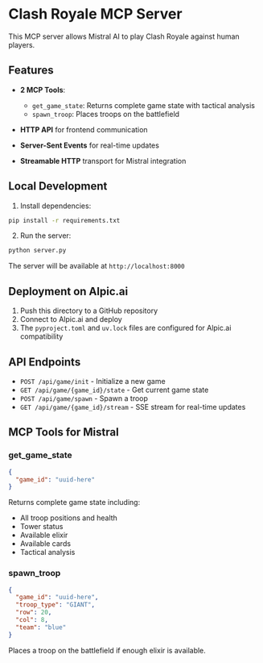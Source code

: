 # Clash Royale MCP Server

This MCP server allows Mistral AI to play Clash Royale against human players.

## Features

- **2 MCP Tools**:
  - `get_game_state`: Returns complete game state with tactical analysis
  - `spawn_troop`: Places troops on the battlefield

- **HTTP API** for frontend communication
- **Server-Sent Events** for real-time updates
- **Streamable HTTP** transport for Mistral integration

## Local Development

1. Install dependencies:
```bash
pip install -r requirements.txt
```

2. Run the server:
```bash
python server.py
```

The server will be available at `http://localhost:8000`

## Deployment on Alpic.ai

1. Push this directory to a GitHub repository
2. Connect to Alpic.ai and deploy
3. The `pyproject.toml` and `uv.lock` files are configured for Alpic.ai compatibility

## API Endpoints

- `POST /api/game/init` - Initialize a new game
- `GET /api/game/{game_id}/state` - Get current game state
- `POST /api/game/spawn` - Spawn a troop
- `GET /api/game/{game_id}/stream` - SSE stream for real-time updates

## MCP Tools for Mistral

### get_game_state
```json
{
  "game_id": "uuid-here"
}
```

Returns complete game state including:
- All troop positions and health
- Tower status
- Available elixir
- Available cards
- Tactical analysis

### spawn_troop
```json
{
  "game_id": "uuid-here",
  "troop_type": "GIANT",
  "row": 20,
  "col": 8,
  "team": "blue"
}
```

Places a troop on the battlefield if enough elixir is available.